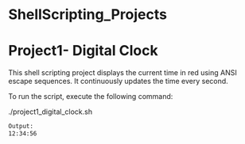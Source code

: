 # ShellScripting_Projects

# Project1- Digital Clock
This shell scripting project displays the current time in red using ANSI escape sequences. It continuously updates the time every second.

To run the script, execute the following command:

./project1_digital_clock.sh

```bash
Output:
12:34:56
```
